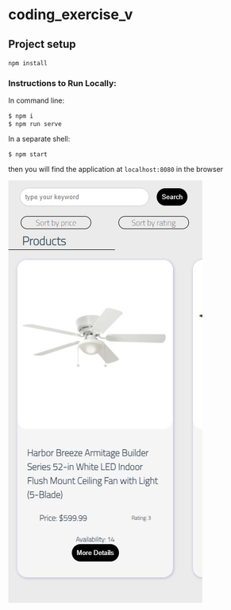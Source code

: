 # coding_exercise_v

## Project setup
```
npm install
```

### Instructions to Run Locally:
In command line:
```console
$ npm i
$ npm run serve
```
In a separate shell:
```console
$ npm start
```
then you will find the application at `localhost:8080` in the browser

![Alt text](/screenshot.JPG)
